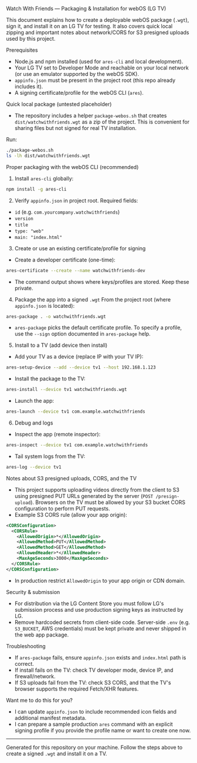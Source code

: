 Watch With Friends — Packaging & Installation for webOS (LG TV)

This document explains how to create a deployable webOS package (`.wgt`), sign it, and install it on an LG TV for testing. It also covers quick local zipping and important notes about network/CORS for S3 presigned uploads used by this project.

Prerequisites
- Node.js and npm installed (used for `ares-cli` and local development).
- Your LG TV set to Developer Mode and reachable on your local network (or use an emulator supported by the webOS SDK).
- `appinfo.json` must be present in the project root (this repo already includes it).
- A signing certificate/profile for the webOS CLI (`ares`).

Quick local package (untested placeholder)
- The repository includes a helper `package-webos.sh` that creates `dist/watchwithfriends.wgt` as a zip of the project. This is convenient for sharing files but not signed for real TV installation.

Run:
```bash
./package-webos.sh
ls -lh dist/watchwithfriends.wgt
```

Proper packaging with the webOS CLI (recommended)
1. Install `ares-cli` globally:
```bash
npm install -g ares-cli
```

2. Verify `appinfo.json` in project root. Required fields:
- `id` (e.g. `com.yourcompany.watchwithfriends`)
- `version`
- `title`
- `type: "web"`
- `main: "index.html"`

3. Create or use an existing certificate/profile for signing
- Create a developer certificate (one-time):
```bash
ares-certificate --create --name watchwithfriends-dev
```
- The command output shows where keys/profiles are stored. Keep these private.

4. Package the app into a signed `.wgt`
From the project root (where `appinfo.json` is located):
```bash
ares-package . -o watchwithfriends.wgt
```
- `ares-package` picks the default certificate profile. To specify a profile, use the `--sign` option documented in `ares-package` help.

5. Install to a TV (add device then install)
- Add your TV as a device (replace IP with your TV IP):
```bash
ares-setup-device --add --device tv1 --host 192.168.1.123
```
- Install the package to the TV:
```bash
ares-install --device tv1 watchwithfriends.wgt
```
- Launch the app:
```bash
ares-launch --device tv1 com.example.watchwithfriends
```

6. Debug and logs
- Inspect the app (remote inspector):
```bash
ares-inspect --device tv1 com.example.watchwithfriends
```
- Tail system logs from the TV:
```bash
ares-log --device tv1
```

Notes about S3 presigned uploads, CORS, and the TV
- This project supports uploading videos directly from the client to S3 using presigned PUT URLs generated by the server (`POST /presign-upload`). Browsers on the TV must be allowed by your S3 bucket CORS configuration to perform PUT requests.
- Example S3 CORS rule (allow your app origin):
```xml
<CORSConfiguration>
  <CORSRule>
    <AllowedOrigin>*</AllowedOrigin>
    <AllowedMethod>PUT</AllowedMethod>
    <AllowedMethod>GET</AllowedMethod>
    <AllowedHeader>*</AllowedHeader>
    <MaxAgeSeconds>3000</MaxAgeSeconds>
  </CORSRule>
</CORSConfiguration>
```
- In production restrict `AllowedOrigin` to your app origin or CDN domain.

Security & submission
- For distribution via the LG Content Store you must follow LG's submission process and use production signing keys as instructed by LG.
- Remove hardcoded secrets from client-side code. Server-side `.env` (e.g. `S3_BUCKET`, AWS credentials) must be kept private and never shipped in the web app package.

Troubleshooting
- If `ares-package` fails, ensure `appinfo.json` exists and `index.html` path is correct.
- If install fails on the TV: check TV developer mode, device IP, and firewall/network.
- If S3 uploads fail from the TV: check S3 CORS, and that the TV's browser supports the required Fetch/XHR features.

Want me to do this for you?
- I can update `appinfo.json` to include recommended icon fields and additional manifest metadata.
- I can prepare a sample production `ares` command with an explicit signing profile if you provide the profile name or want to create one now.

---
Generated for this repository on your machine. Follow the steps above to create a signed `.wgt` and install it on a TV.
